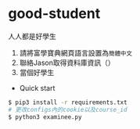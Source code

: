 # good-student
人人都是好學生
1. 請將富學寶典網頁語言設置為`簡體中文`
2. 聯絡Jason取得資料庫資訊（）
3. 當個好學生
- Quick start
```bash
$ pip3 install -r requirements.txt
# 更改configs內的cookie以及course_id
$ python3 examinee.py
```
